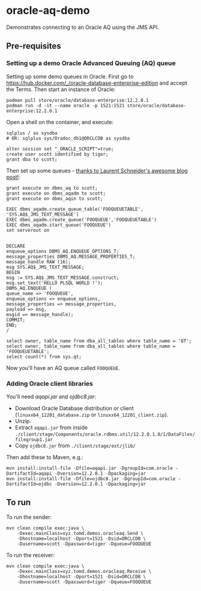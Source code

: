 # oracle-aq-demo

Demonstrates connecting to an Oracle AQ using the JMS API.

## Pre-requisites

### Setting up a demo Oracle Advanced Queuing (AQ) queue

Setting up some demo queues in Oracle. First go to https://hub.docker.com/_/oracle-database-enterprise-edition and accept the Terms. Then start an instance of Oracle:

```
podman pull store/oracle/database-enterprise:12.2.0.1
podman run -d -it --name oracle -p 1521:1521 store/oracle/database-enterprise:12.2.0.1
```

Open a shell on the container, and execute:

```
sqlplus / as sysdba
# OR: sqlplus sys/Oradoc_db1@ORCLCDB as sysdba

alter session set "_ORACLE_SCRIPT"=true;
create user scott identified by tiger;
grant dba to scott;
```

Then set up some queues - [thanks to Laurent Schneider's awesome blog post!][schneider]:

```
grant execute on dbms_aq to scott;
grant execute on dbms_aqadm to scott;
grant execute on dbms_aqin to scott;

EXEC dbms_aqadm.create_queue_table('FOOQUEUETABLE', 'SYS.AQ$_JMS_TEXT_MESSAGE')
EXEC dbms_aqadm.create_queue('FOOQUEUE','FOOQUEUETABLE')
EXEC dbms_aqadm.start_queue('FOOQUEUE')
set serverout on


DECLARE
enqueue_options DBMS_AQ.ENQUEUE_OPTIONS_T;
message_properties DBMS_AQ.MESSAGE_PROPERTIES_T;
message_handle RAW (16);
msg SYS.AQ$_JMS_TEXT_MESSAGE;
BEGIN
msg := SYS.AQ$_JMS_TEXT_MESSAGE.construct;
msg.set_text('HELLO PLSQL WORLD !');
DBMS_AQ.ENQUEUE (
queue_name => 'FOOQUEUE',
enqueue_options => enqueue_options,
message_properties => message_properties,
payload => msg,
msgid => message_handle);
COMMIT;
END;
/

select owner, table_name from dba_all_tables where table_name = 'QT';
select owner, table_name from dba_all_tables where table_name = 'FOOQUEUETABLE';
select count(*) from sys.qt;
```

Now you'll have an AQ queue called `FOOQUEUE`.

### Adding Oracle client libraries

You'll need _aqapi.jar_ and _ojdbc8.jar_:

- Download Oracle Database distribution or client (`linuxx64_12201_database.zip` or `linuxx64_12201_client.zip`).
- Unzip.
- Extract `aqapi.jar` from inside `./client/stage/Components/oracle.rdbms.util/12.2.0.1.0/1/DataFiles/filegroup1.jar`
- Copy `ojdbc8.jar` from `./client/stage/ext/jlib/`

Then add these to Maven, e.g.:

```
mvn install:install-file -Dfile=aqapi.jar -DgroupId=com.oracle -DartifactId=aqapi -Dversion=12.2.0.1 -Dpackaging=jar
mvn install:install-file -Dfile=ojdbc8.jar -DgroupId=com.oracle -DartifactId=ojdbc -Dversion=12.2.0.1 -Dpackaging=jar
```

## To run

To run the sender:

```
mvn clean compile exec:java \
    -Dexec.mainClass=xyz.tomd.demos.oracleaq.Send \
    -Dhostname=localhost -Dport=1521 -Dsid=ORCLCDB \
    -Dusername=scott -Dpassword=tiger -Dqueue=FOOQUEUE
```

To run the receiver:

```
mvn clean compile exec:java \
    -Dexec.mainClass=xyz.tomd.demos.oracleaq.Receive \
    -Dhostname=localhost -Dport=1521 -Dsid=ORCLCDB \
    -Dusername=scott -Dpassword=tiger -Dqueue=FOOQUEUE
```

[schneider]: https://laurentschneider.com/wordpress/2013/09/advanced-queuing-hello-world.html
